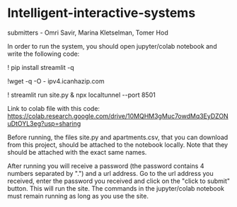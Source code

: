 # Intelligent-interactive-systems
submitters - Omri Savir, Marina Kletselman, Tomer Hod

In order to run the system, you should open jupyter/colab notebook and write the following code:

! pip install streamlit -q

!wget -q -O - ipv4.icanhazip.com

! streamlit run site.py & npx localtunnel --port 8501

Link to colab file with this code:
https://colab.research.google.com/drive/10MQHM3gMuc7owdMq3EyDZONuDtOYL3eg?usp=sharing

Before running, the files site.py and apartments.csv, that you can download from this project, should be attached to the notebook locally.
Note that they should be attached with the exact same names.

After running you will receive a password (the password contains 4 numbers separated by ".") and a url address.
Go to the url address you received, enter the password you received and click on the "click to submit" button.
This will run the site.
The commands in the jupyter/colab notebook must remain running as long as you use the site.
